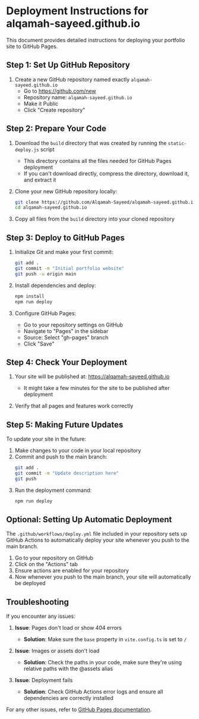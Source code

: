 # Deployment Instructions for alqamah-sayeed.github.io

This document provides detailed instructions for deploying your portfolio site to GitHub Pages.

## Step 1: Set Up GitHub Repository

1. Create a new GitHub repository named exactly `alqamah-sayeed.github.io`
   - Go to https://github.com/new
   - Repository name: `alqamah-sayeed.github.io`
   - Make it Public
   - Click "Create repository"

## Step 2: Prepare Your Code

1. Download the `build` directory that was created by running the `static-deploy.js` script
   - This directory contains all the files needed for GitHub Pages deployment
   - If you can't download directly, compress the directory, download it, and extract it

2. Clone your new GitHub repository locally:
   ```bash
   git clone https://github.com/Alqamah-Sayeed/alqamah-sayeed.github.io.git
   cd alqamah-sayeed.github.io
   ```

3. Copy all files from the `build` directory into your cloned repository

## Step 3: Deploy to GitHub Pages

1. Initialize Git and make your first commit:
   ```bash
   git add .
   git commit -m "Initial portfolio website"
   git push -u origin main
   ```

2. Install dependencies and deploy:
   ```bash
   npm install
   npm run deploy
   ```

3. Configure GitHub Pages:
   - Go to your repository settings on GitHub
   - Navigate to "Pages" in the sidebar
   - Source: Select "gh-pages" branch
   - Click "Save"

## Step 4: Check Your Deployment

1. Your site will be published at: https://alqamah-sayeed.github.io
   - It might take a few minutes for the site to be published after deployment

2. Verify that all pages and features work correctly

## Step 5: Making Future Updates

To update your site in the future:

1. Make changes to your code in your local repository
2. Commit and push to the main branch:
   ```bash
   git add .
   git commit -m "Update description here"
   git push
   ```
3. Run the deployment command:
   ```bash
   npm run deploy
   ```

## Optional: Setting Up Automatic Deployment

The `.github/workflows/deploy.yml` file included in your repository sets up GitHub Actions to automatically deploy your site whenever you push to the main branch.

1. Go to your repository on GitHub
2. Click on the "Actions" tab
3. Ensure actions are enabled for your repository
4. Now whenever you push to the main branch, your site will automatically be deployed

## Troubleshooting

If you encounter any issues:

1. **Issue**: Pages don't load or show 404 errors
   - **Solution**: Make sure the `base` property in `vite.config.ts` is set to `/`

2. **Issue**: Images or assets don't load
   - **Solution**: Check the paths in your code, make sure they're using relative paths with the @assets alias

3. **Issue**: Deployment fails
   - **Solution**: Check GitHub Actions error logs and ensure all dependencies are correctly installed

For any other issues, refer to [GitHub Pages documentation](https://docs.github.com/en/pages).